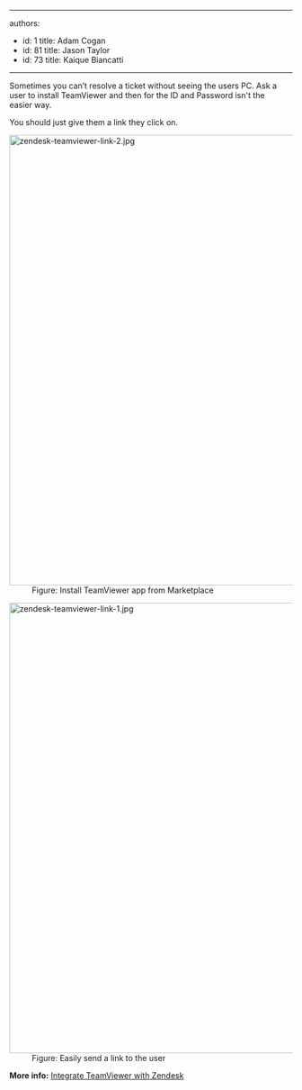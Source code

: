 

---
authors:
  - id: 1
    title: Adam Cogan
  - id: 81
    title: Jason Taylor
  - id: 73
    title: Kaique Biancatti
---




<span class='intro'> <p class="ssw15-rteElement-P">Sometimes you can’t resolve a ticket without seeing the users PC. Ask a user to install TeamViewer and then for the ID and Password isn't the&#160;<br>easier way.</p><div><p class="ssw15-rteElement-P">  You should just give them a link they click on.<br></p></div> </span>

<dl class="image"><dt> <img src="/PublishingImages/zendesk-teamviewer-link-2.jpg" alt="zendesk-teamviewer-link-2.jpg" style="width&#58;800px;" /> </dt><dd>Figure&#58; Install TeamViewer app from Marketplace</dd></dl><dl class="image"><dt> <img src="/PublishingImages/zendesk-teamviewer-link-1.jpg" alt="zendesk-teamviewer-link-1.jpg" style="width&#58;800px;" /> </dt><dd>Figure&#58; Easily send a link to the user <br></dd></dl><p>
   <b>More info&#58;</b> <a href="https&#58;//www.youtube.com/watch?v=6PXfGs7iaus"> Integrate TeamViewer with Zendesk </a> <br></p>


